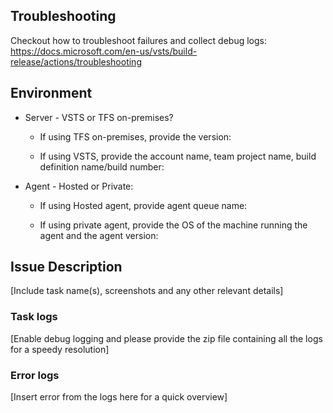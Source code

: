 ## Troubleshooting
Checkout how to troubleshoot failures and collect debug logs: https://docs.microsoft.com/en-us/vsts/build-release/actions/troubleshooting

## Environment
- Server - VSTS or TFS on-premises?
    
    - If using TFS on-premises, provide the version: 
    
    - If using VSTS, provide the account name, team project name, build definition name/build number: 


- Agent - Hosted or Private: 
    
    - If using Hosted agent, provide agent queue name:

    - If using private agent, provide the OS of the machine running the agent and the agent version: 

## Issue Description

[Include task name(s), screenshots and any other relevant details]

### Task logs

[Enable debug logging and please provide the zip file containing all the logs for a speedy resolution]

### Error logs

[Insert error from the logs here for a quick overview]
